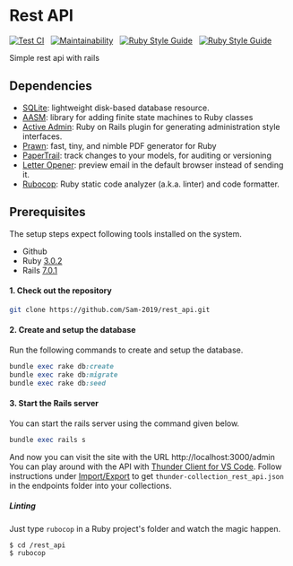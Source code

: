 # Rest API

[![Test CI](https://github.com/Sam-2019/rest_api/actions/workflows/test_ci.yml/badge.svg)](https://github.com/Sam-2019/rest_api/actions/workflows/test_ci.yml) &nbsp; [![Maintainability](https://api.codeclimate.com/v1/badges/06cd6f35be4db723b41e/maintainability)](https://codeclimate.com/github/Sam-2019/rest_api/maintainability) &nbsp; [![Ruby Style Guide](https://img.shields.io/badge/code_style-rubocop-brightgreen.svg)](https://github.com/rubocop/rubocop) &nbsp; [![Ruby Style Guide](https://img.shields.io/badge/code_style-community-brightgreen.svg)](https://rubystyle.guide)

Simple rest api with rails

## Dependencies

- [SQLite](https://sqlite.org/index.html): lightweight disk-based database resource.
- [AASM](https://github.com/aasm/aasm): library for adding finite state machines to Ruby classes
- [Active Admin](https://activeadmin.info/): Ruby on Rails plugin for generating administration style interfaces.
- [Prawn](https://github.com/prawnpdf/prawn): fast, tiny, and nimble PDF generator for Ruby
- [PaperTrail](https://github.com/paper-trail-gem/paper_trail): track changes to your models, for auditing or versioning
- [Letter Opener](https://github.com/ryanb/letter_opener): preview email in the default browser instead of sending it.
- [Rubocop](https://github.com/rubocop/rubocop): Ruby static code analyzer (a.k.a. linter) and code formatter.

## Prerequisites

The setup steps expect following tools installed on the system.

- Github
- Ruby [3.0.2](https://github.com/organization/project-name/blob/master/.ruby-version#L1)
- Rails [7.0.1](https://github.com/organization/project-name/blob/master/Gemfile#L12)

#### 1. Check out the repository

```bash
git clone https://github.com/Sam-2019/rest_api.git
```

#### 2. Create and setup the database

Run the following commands to create and setup the database.

```ruby
bundle exec rake db:create
bundle exec rake db:migrate
bundle exec rake db:seed
```

#### 3. Start the Rails server

You can start the rails server using the command given below.

```ruby
bundle exec rails s
```

And now you can visit the site with the URL http://localhost:3000/admin \
You can play around with the API with [Thunder Client for VS Code](https://marketplace.visualstudio.com/items?itemName=rangav.vscode-thunder-client). Follow  instructions under [Import/Export](https://github.com/rangav/thunder-client-support#import) to get `thunder-collection_rest_api.json` in the endpoints folder into your collections.

##### Linting

Just type `rubocop` in a Ruby project's folder and watch the magic happen.

```
$ cd /rest_api
$ rubocop
```

